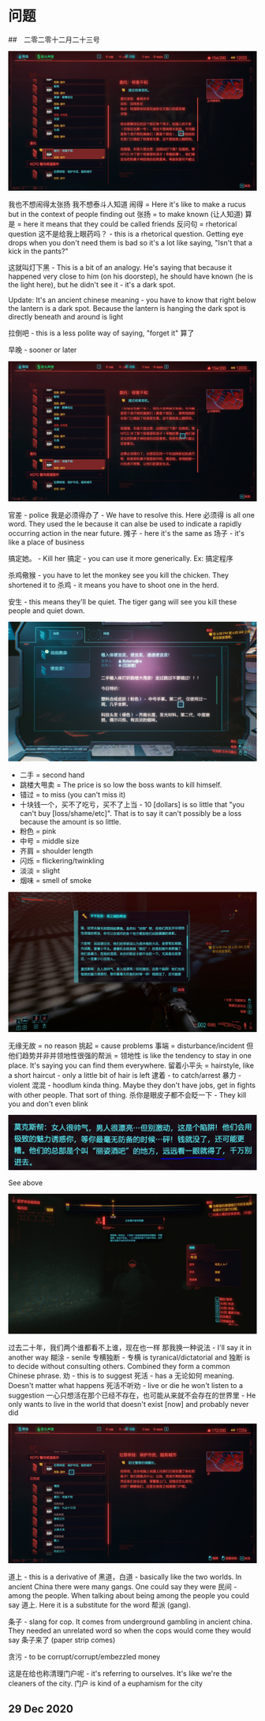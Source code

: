 # 问题

##　二零二零十二月二十三号

![](2020-12-23-19-58-34.png)

我也不想闹得太张扬
我不想泰斗人知道
闹得 = Here it's like to make a rucus but in the context of people finding out
张扬 = to make known (让人知道)
算是 = here it means that they could be called friends
反问句 = rhetorical question
这不是给我上眼药吗？ - this is a rhetorical question. Getting eye drops when you don't need them is bad so it's a lot like saying, "Isn't that a kick in the pants?"

这就叫灯下黑 - This is a bit of an analogy. He's saying that because it happened very close to him (on his doorstep), he should have known (he is the light here), but he didn't see it - it's a dark spot.

Update: It's an ancient chinese meaning - you have to know that right below the lantern is a dark spot. Because the lantern is hanging the dark spot is directly beneath and around is light

拉倒吧 - this is a less polite way of saying, "forget it" 算了

早晚 - sooner or later

![](2020-12-23-19-58-48.png)

官差 - police
我是必须得办了 - We have to resolve this. Here 必须得 is all one word. They used the le because it can alse be used to indicate a rapidly occurring action in the near future.
摊子 - here it's the same as 场子 - it's like a place of business

搞定她。 - Kill her
搞定<X> - you can use it more generically. Ex: 搞定程序

杀鸡儆猴 - you have to let the monkey see you kill the chicken. They shortened it to 杀鸡 - it means you have to shoot one in the herd.

安生 - this means they'll be quiet. The tiger gang will see you kill these people and quiet down.


![](2020-12-23-20-05-32.png)

- 二手 = second hand
- 跳楼大甩卖 = The price is so low the boss wants to kill himself.
- 错过 = to miss (you can't miss it)
- 十块钱一个，买不了吃亏，买不了上当 - 10 [dollars] is so little that "you can't buy [loss/shame/etc]". That is to say it can't possibly be a loss because the amount is so little.
- 粉色 = pink
- 中号 = middle size
- 齐肩 = shoulder length
- 闪烁 = flickering/twinkling
- 淡淡 = slight
- 烟味 = smell of smoke

![](2020-12-23-20-30-38.png)

无缘无故 = no reason
挑起 = cause problems
事端 = disturbance/incident
但他们趋势并非并领地性很强的帮派 = 领地性 is like the tendency to stay in one place. It's saying you can find them everywhere.
留着小平头 = hairstyle, like a short haircut - only a little bit of hair is left
逮着 - to catch/arrest 
暴力 - violent
混混 - hoodlum kinda thing. Maybe they don't have jobs, get in fights with other people. That sort of thing.
杀你是眼皮子都不会眨一下 - They kill you and don't even blink

![](2020-12-23-20-43-15.png)


See above

![](2020-12-25-08-55-32.png)

过去二十年，我们两个谁都看不上谁，现在也一样
那我换一种说法 - I'll say it in another way
糊涂 - senile
专横独断 - 专横 is tyranical/dictatorial and 独断 is to decide without consulting others. Combined they form a common Chinese phrase.
劝 - this is to suggest
死活 - has a 无论如何 meaning. Doesn't matter what happens
死活不听劝 - live or die he won't listen to a suggestion
一心只想活在那个已经不存在，也可能从来就不会存在的世界里 - He only wants to live in the world that doesn't exist [now] and probably never did

![](2020-12-25-11-05-12.png)

道上 - this is a derivative of 黑道，白道 - basically like the two worlds. In ancient China there were many gangs. One could say they were 民间 - among the people. When talking about being among the people you could say 道上. Here it is a substitute for the word 帮派 (gang).

条子 - slang for cop. It comes from underground gambling in ancient china. They needed an unrelated word so when the cops would come they would say 条子来了 (paper strip comes)

贪污 - to be corrupt/corrupt/embezzled money

这是在给也称清理门户呢 - it's referring to ourselves. It's like we're the cleaners of the city. 门户 is kind of a euphamism for the city

## 29 Dec 2020

